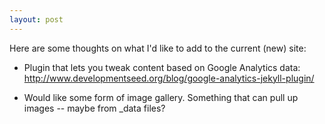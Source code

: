 ```yaml
---
layout: post
---
```

Here are some thoughts on what I'd like to add to the current (new) site:

* Plugin that lets you tweak content based on Google Analytics data: http://www.developmentseed.org/blog/google-analytics-jekyll-plugin/

* Would like some form of image gallery. Something that can pull
up images -- maybe from _data files?